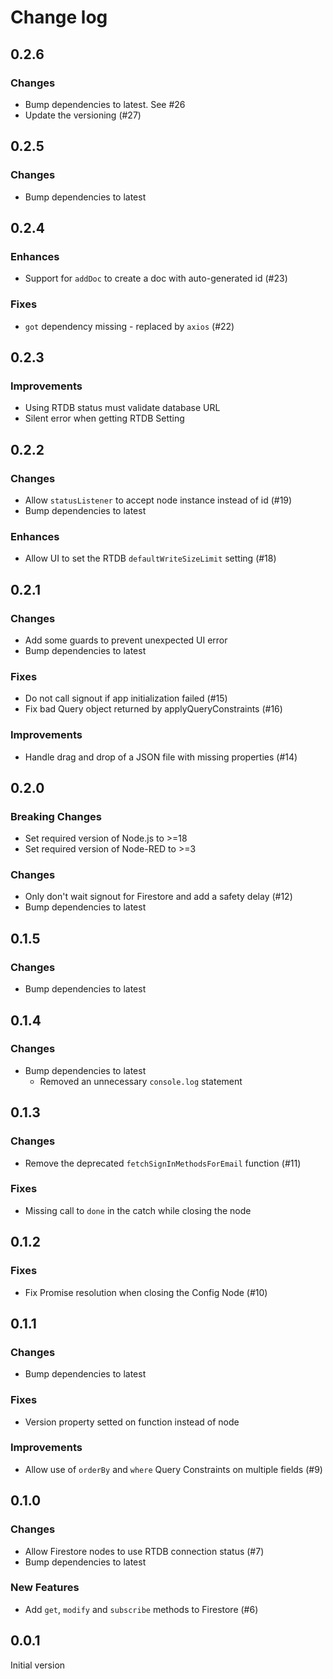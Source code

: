 # Change log

## 0.2.6

### Changes

- Bump dependencies to latest. See #26
- Update the versioning (#27)

## 0.2.5

### Changes

- Bump dependencies to latest

## 0.2.4

### Enhances

- Support for `addDoc` to create a doc with auto-generated id (#23)

### Fixes

- `got` dependency missing - replaced by `axios` (#22)

## 0.2.3

### Improvements

- Using RTDB status must validate database URL
- Silent error when getting RTDB Setting

## 0.2.2

### Changes

- Allow `statusListener` to accept node instance instead of id (#19)
- Bump dependencies to latest

### Enhances

- Allow UI to set the RTDB `defaultWriteSizeLimit` setting (#18)

## 0.2.1

### Changes

- Add some guards to prevent unexpected UI error
- Bump dependencies to latest

### Fixes

- Do not call signout if app initialization failed (#15)
- Fix bad Query object returned by applyQueryConstraints (#16)

### Improvements

- Handle drag and drop of a JSON file with missing properties (#14)

## 0.2.0

### Breaking Changes

- Set required version of Node.js to >=18
- Set required version of Node-RED to >=3

### Changes

- Only don't wait signout for Firestore and add a safety delay (#12)
- Bump dependencies to latest

## 0.1.5

### Changes

- Bump dependencies to latest

## 0.1.4

### Changes

- Bump dependencies to latest
  - Removed an unnecessary `console.log` statement

## 0.1.3

### Changes

- Remove the deprecated `fetchSignInMethodsForEmail` function (#11)

### Fixes

- Missing call to `done` in the catch while closing the node

## 0.1.2

### Fixes

- Fix Promise resolution when closing the Config Node (#10)

## 0.1.1

### Changes

- Bump dependencies to latest

### Fixes

- Version property setted on function instead of node

### Improvements

- Allow use of `orderBy` and `where` Query Constraints on multiple fields (#9)

## 0.1.0

### Changes

- Allow Firestore nodes to use RTDB connection status (#7)
- Bump dependencies to latest

### New Features

- Add `get`, `modify` and `subscribe` methods to Firestore (#6)

## 0.0.1

Initial version
